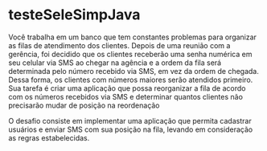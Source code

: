 # testeSeleSimpJava


Você trabalha em um banco que tem constantes problemas para organizar as filas de atendimento dos clientes. Depois de uma reunião com a gerência, foi decidido que os clientes receberão uma senha numérica em seu celular via SMS ao chegar na agência e a ordem da fila será determinada pelo número recebido via SMS, em vez da ordem de chegada. Dessa forma, os clientes com números maiores serão atendidos primeiro. Sua tarefa é criar uma aplicação que possa reorganizar a fila de acordo com os números recebidos via SMS e determinar quantos clientes não precisarão mudar de posição na reordenação

O desafio consiste em implementar uma aplicação que permita cadastrar usuários e enviar SMS com sua posição na fila, levando em consideração as regras estabelecidas.
